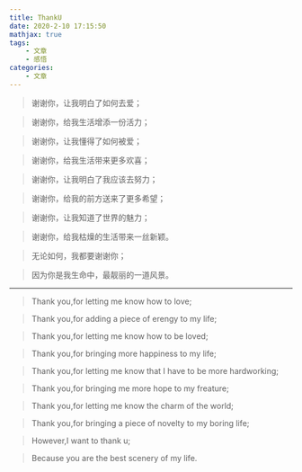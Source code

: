 ```yaml
---
title: ThankU
date: 2020-2-10 17:15:50
mathjax: true
tags:
	- 文章
	- 感悟
categories:
	- 文章
---
```

> 谢谢你，让我明白了如何去爱；

> 谢谢你，给我生活增添一份活力；

> 谢谢你，让我懂得了如何被爱；

> 谢谢你，给我生活带来更多欢喜；

> 谢谢你，让我明白了我应该去努力；

> 谢谢你，给我的前方送来了更多希望；

> 谢谢你，让我知道了世界的魅力；

> 谢谢你，给我枯燥的生活带来一丝新颖。

> 无论如何，我都要谢谢你；

> 因为你是我生命中，最靓丽的一道风景。

---------------------
> Thank you,for letting me know how to love;

> Thank you,for adding a piece of erengy to my life;

> Thank you,for letting me know how to be loved;

> Thank you,for bringing more happiness to my life;

> Thank you,for letting me know that I have to be more hardworking;

> Thank you,for bringing me more hope to my freature;

> Thank you,for letting me know the charm of the world;

> Thank you,for bringing a piece of novelty to my boring life;

> However,I want to thank u;

> Because you are the best scenery of my life.